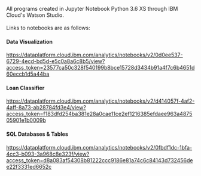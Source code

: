 All programs created in Jupyter Notebook Python 3.6 XS through IBM Cloud's Watson Studio. 
<br><br> Links to notebooks are as follows:
#### Data Visualization
https://dataplatform.cloud.ibm.com/analytics/notebooks/v2/0d0ee537-6729-4ecd-bd5d-e5c0a8a6c8b5/view?access_token=23577ca50c328f540199b8bce15728d3434b91a4f7c6b4651d60eccb1d5a44ba
#### Loan Classifier
https://dataplatform.cloud.ibm.com/analytics/notebooks/v2/d414057f-4af2-4aff-8a73-ab28784fd3e4/view?access_token=f183dfd254ba381e28a0cae11ce2ef1216385efdaee963a487505901e1b0009b
#### SQL Databases & Tables
https://dataplatform.cloud.ibm.com/analytics/notebooks/v2/0fbdf1dc-1bfa-4cc3-b093-3a968c8e323f/view?access_token=d8a083af54308b81222ccc9186e81a74c6c84143d732456dee22f3331ed6652c
